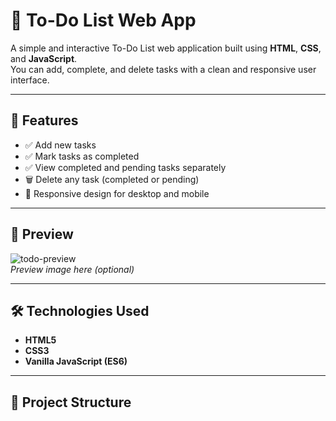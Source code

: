 # 📝 To-Do List Web App

A simple and interactive To-Do List web application built using **HTML**, **CSS**, and **JavaScript**.  
You can add, complete, and delete tasks with a clean and responsive user interface.

---

## 🚀 Features

- ✅ Add new tasks
- ✅ Mark tasks as completed
- ✅ View completed and pending tasks separately
- 🗑️ Delete any task (completed or pending)
- 📱 Responsive design for desktop and mobile

---

## 📸 Preview

![todo-preview](https://user-images.githubusercontent.com/0000000/your-screenshot.png)  
*Preview image here (optional)*

---

## 🛠️ Technologies Used

- **HTML5**
- **CSS3**
- **Vanilla JavaScript (ES6)**

---

## 📂 Project Structure

